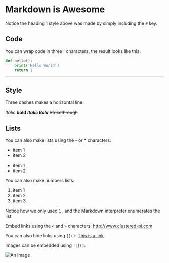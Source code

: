 # Markdown is Awesome

Notice the heading 1 style above was made by simply including the `#` key.

## Code
You can wrap code in three ` characters, the result looks like this:
``` python
def hello():
    print('Hello World')
    return 1
```
---

## Style
Three dashes makes a horizontal line.

*Italic*
**bold**
***Italic Bold***
~~Strikethrough~~

## Lists
You can also make lists using the - or * characters:
- item 1
- item 2
* item 1
* item 2

You can also make numbers lists:
1. item 1
1. item 2
1. item 3

Notice how we only used `1.` and the Markdown interpreter enumerates the list.

Embed links using the `<` and `>` characters:
<http://www.clustered-pi.com>

You can also hide links using `[]()`:
[This is a link](http://www.clustered-pi.com)

Images can be embedded using `![]()`:

![An image](https://www.smarsfan.com/assets/img/smarsfan_logo.png)